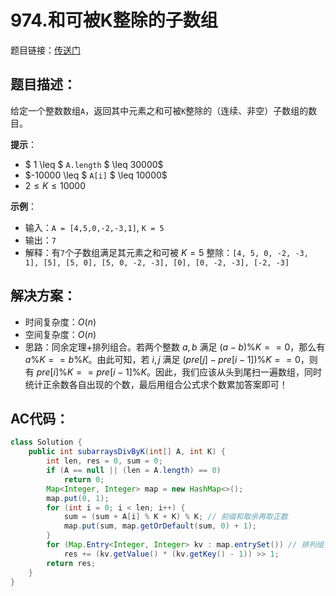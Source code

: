 # 974.和可被K整除的子数组
题目链接：[传送门](https://leetcode-cn.com/problems/subarray-sums-divisible-by-k/)

## 题目描述：
给定一个整数数组`A`，返回其中元素之和可被`K`整除的（连续、非空）子数组的数目。

**提示**：

- $ 1 \leq $ `A.length` $ \leq 30000$
- $-10000 \leq $ `A[i]` $ \leq 10000$
- $2 \leq K \leq 10000$

**示例**：

- 输入：`A = [4,5,0,-2,-3,1]`, `K = 5`
- 输出：`7`
- 解释：有`7`个子数组满足其元素之和可被 $K = 5$ 整除：`[4, 5, 0, -2, -3, 1], [5], [5, 0], [5, 0, -2, -3], [0], [0, -2, -3], [-2, -3]`

## 解决方案：
- 时间复杂度：$O(n)$
- 空间复杂度：$O(n)$
- 思路：同余定理+排列组合。若两个整数 $a, b$ 满足 $(a-b)\%K == 0$，那么有 $a\%K == b\%K$。由此可知，若 $i, j$ 满足 $(pre[j] - pre[i-1])\%K == 0$，则有 $pre[i]\%K == pre[i-1]\%K$。因此，我们应该从头到尾扫一遍数组，同时统计正余数各自出现的个数，最后用组合公式求个数累加答案即可！

## AC代码：
```java
class Solution {
	public int subarraysDivByK(int[] A, int K) {
		int len, res = 0, sum = 0;
		if (A == null || (len = A.length) == 0)
			return 0;
		Map<Integer, Integer> map = new HashMap<>();
		map.put(0, 1);
		for (int i = 0; i < len; i++) {
			sum = (sum + A[i] % K + K) % K; // 前缀和取余再取正数
			map.put(sum, map.getOrDefault(sum, 0) + 1);
		}
		for (Map.Entry<Integer, Integer> kv : map.entrySet()) // 排列组合
			res += (kv.getValue() * (kv.getKey() - 1)) >> 1;
		return res;
	}
}
```